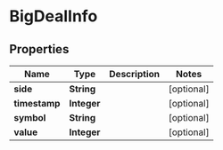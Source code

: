 
# BigDealInfo

## Properties
Name | Type | Description | Notes
------------ | ------------- | ------------- | -------------
**side** | **String** |  |  [optional]
**timestamp** | **Integer** |  |  [optional]
**symbol** | **String** |  |  [optional]
**value** | **Integer** |  |  [optional]



